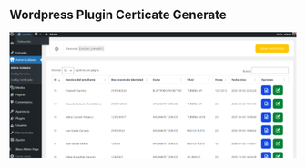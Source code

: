 ## Wordpress Plugin Certicate Generate

![alt text](https://github.com/valenzuela21/certicate_plugin_admin_wordpress/blob/master/assets/images/screenshot_one.png)

